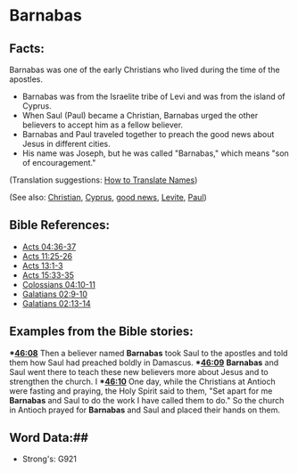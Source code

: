 # Barnabas #

## Facts: ##

Barnabas was one of the early Christians who lived during the time of the apostles.

* Barnabas was from the Israelite tribe of Levi and was from the island of Cyprus.
* When Saul (Paul) became a Christian, Barnabas urged the other believers to accept him as a fellow believer.
* Barnabas and Paul traveled together to preach the good news about Jesus in different cities.
* His name was Joseph, but he was called "Barnabas," which means "son of encouragement."

(Translation suggestions: [How to Translate Names](rc://en/ta/man/translate/translate-names))

(See also: [Christian](../kt/christian.md), [Cyprus](cyprus.md), [good news](../kt/goodnews.md), [Levite](levite.md), [Paul](paul.md))

## Bible References: ##

* [Acts 04:36-37](rc://en/tn/help/act/04/36)
* [Acts 11:25-26](rc://en/tn/help/act/11/25)
* [Acts 13:1-3](rc://en/tn/help/act/13/01)
* [Acts 15:33-35](rc://en/tn/help/act/15/33)
* [Colossians 04:10-11](rc://en/tn/help/col/04/10)
* [Galatians 02:9-10](rc://en/tn/help/gal/02/09)
* [Galatians 02:13-14](rc://en/tn/help/gal/02/13)

## Examples from the Bible stories: ##

  __*[46:08](rc://en/tn/help/obs/46/08)__ Then a believer named __Barnabas__ took Saul to the apostles and told them how Saul had preached boldly in Damascus. 
  __*[46:09](rc://en/tn/help/obs/46/09)__ __Barnabas__ and Saul went there to teach these new believers more about Jesus and to strengthen the church. I
  __*[46:10](rc://en/tn/help/obs/46/10)__ One day, while the Christians at Antioch were fasting and praying, the Holy Spirit said to them, "Set apart for me __Barnabas__ and Saul to do the work I have called them to do." So the church in Antioch prayed for __Barnabas__ and Saul and placed their hands on them.

## Word Data:##

* Strong's: G921
